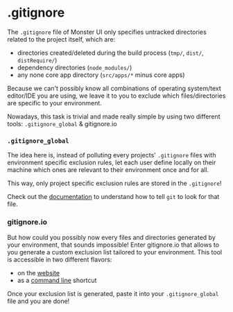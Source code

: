 # .gitignore

The `.gitignore` file of Monster UI only specifies untracked directories related to the project itself, which are:

- directories created/deleted during the build process (`tmp/`, `dist/`, `distRequire/`)
- dependency directories (`node_modules/`)
- any none core app directory (`src/apps/*` minus core apps)

Because we can't possibly know all combinations of operating system/text editor/IDE you are using, we leave it to you to exclude which files/directories are specific to your environment.

Nowadays, this task is trivial and made really simple by using two different tools: `.gitignore_global` & gitignore.io

### `.gitignore_global`

The idea here is, instead of polluting every projects' `.gitignore` files with environment specific exclusion rules, let each user define locally on their machine which ones are relevant to their environment once and for all.

This way, only project specific exclusion rules are stored in the `.gitignore`!

Check out the [documentation](https://help.github.com/articles/ignoring-files/#create-a-global-gitignore) to understand how to tell `git` to look for that file.

### gitignore.io

But how could you possibly now every files and directories generated by your environment, that sounds impossible! Enter gitignore.io that allows to you generate a custom exclusion list tailored to your environment. This tool is accessible in two different flavors:

- on the [website](https://www.gitignore.io/)
- as a [command line](https://www.gitignore.io/docs) shortcut

Once your exclusion list is generated, paste it into your `.gitignore_global` file and you are done!
